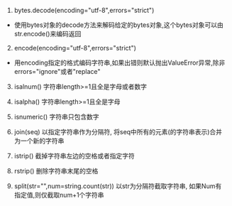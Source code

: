 1. bytes.decode(encoding="utf-8",errors="strict")
* 使用bytes对象的decode方法来解码给定的bytes对象,这个bytes对象可以由str.encode()来编码返回

2. encode(encoding="utf-8",errors="strict")
* 用encoding指定的格式编码字符串,如果出错则默认抛出ValueError异常,除非errors="ignore"或者"replace"

3. isalnum() 字符串length>=1且全是字母或者数字

4. isalpha() 字符串length>=1且全是字母

5. isnumeric() 字符串只包含数字

6. join(seq) 以指定字符串作为分隔符, 将seq中所有的元素(的字符串表示)合并为一个新的字符串

7. istrip() 截掉字符串左边的空格或者指定字符

8. rstrip() 删除字符串末尾的空格

9. split(str="",num=string.count(str)) 以str为分隔符截取字符串, 如果Num有指定值,则仅截取num+1个字符串
